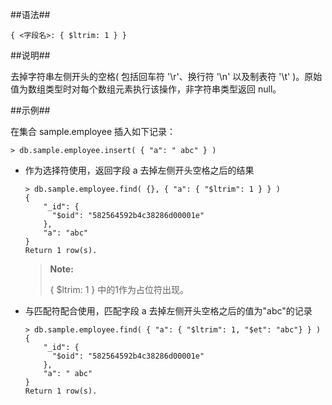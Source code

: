 
##语法##

```lang-json
{ <字段名>: { $ltrim: 1 } }
```

##说明##

去掉字符串左侧开头的空格( 包括回车符 '\\r'、换行符 '\\n' 以及制表符 '\\t' )。原始值为数组类型时对每个数组元素执行该操作，非字符串类型返回 null。

##示例##

在集合 sample.employee 插入如下记录：

```lang-javascript 
> db.sample.employee.insert( { "a": " abc" } )
```

* 作为选择符使用，返回字段 a 去掉左侧开头空格之后的结果

  ```lang-javascript
  > db.sample.employee.find( {}, { "a": { "$ltrim": 1 } } )
  {
      "_id": {
        "$oid": "582564592b4c38286d00001e"
      },
      "a": "abc"
  }
  Return 1 row(s).
  ```

  > **Note:** 
  >
  > { $ltrim: 1 } 中的1作为占位符出现。

* 与匹配符配合使用，匹配字段 a 去掉左侧开头空格之后的值为"abc"的记录
  
  ```lang-javascript
  > db.sample.employee.find( { "a": { "$ltrim": 1, "$et": "abc"} } )
  {
      "_id": {
        "$oid": "582564592b4c38286d00001e"
      },
      "a": " abc"
  }
  Return 1 row(s).
  ```
